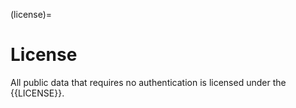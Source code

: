 (license)=
# License

All public data that requires no authentication is licensed under the {{LICENSE}}.